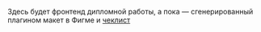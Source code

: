 Здесь будет фронтенд дипломной работы, а пока — сгенерированный плагином макет в Фигме и [чеклист](https://code.s3.yandex.net/web-developer/static/new-program/web-diploma-criteria-2.0/index.html)